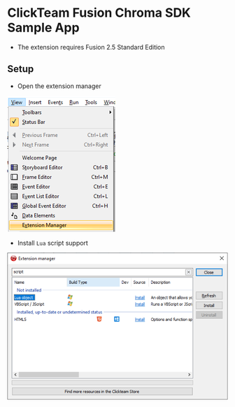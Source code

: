 # ClickTeam Fusion Chroma SDK Sample App

* The extension requires Fusion 2.5 Standard Edition

## Setup

* Open the extension manager

![image_1](images/image_1.png)

* Install `Lua` script support

![image_2](images/image_2.png)
